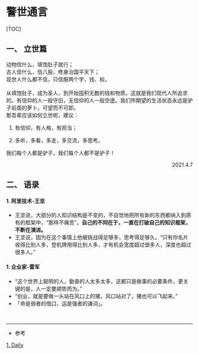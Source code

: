 # 警世通言

[TOC]

## 一、 立世篇

  动物信什么，填饱肚子就行；<br/>
  古人信什么，信八股，修身治国平天下；<br/>
  现世人什么都不信，只信服两个字，钱、权。	<br/>	
  从填饱肚子，成为圣人，到开始囤积无数的钱和物质。这就是我们现代人所追求的。有信仰的人一般守旧，无信仰的人一般空虚。我们所期望的生活状态永远是驴子前面的萝卜，可望而不可即。<br/>
  那吾辈应该如何立世呢，建议：<br/>

  1. 有信仰，有人格，有担当；

  2. 多听，多看，多走，多交流，多思考。
    

  我们每个人都是驴子，我们每个人都不是驴子！

<p align="right">2021.4.7</p>																								

## 二、 语录

#### 1. 阿里技术-王坚

- 王坚说，大部分的人知识结构是不变的，不自觉地把所有新的东西都纳入到原有的框架中，“那样不痛苦”。**自己的不同在于，一直在打破自己的知识框架，不断在演进。**
- 王坚说，因为在这个事情上他被挑战得足够多，思考得足够久。“只有你名片收得比别人多，登机牌用得比别人多，才有机会宽度超过很多人，深度也超过很多人。”

#### 1. 企业家-雷军

- “这个世界上聪明的人，勤奋的人太多太多，这都只是做事的必要条件，更关键的是，人一定要顺势而为。”
- “创业，就是要做一头站在风口上的猪，风口站对了，猪也可以飞起来。”
- 「命是弱者的借口，运是强者的谦词」。







<br>

<hr>

- 参考

[1. Daily](./2021_daily.md)

